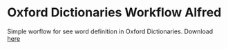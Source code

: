 # Oxford Dictionaries Workflow Alfred
Simple worflow for see word definition in Oxford Dictionaries.
Download [here](http://cl.ly/1K3q37082F0F/download/Oxford%20Dictionaries%20Workflow%20Alfred.alfredworkflow)
